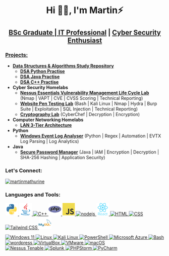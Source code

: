 <h1 align="center">Hi 👐🏾, I'm Martin⚡</h1>
<h2 align="center"><a href="https://www.linkedin.com/in/martinmathurine/">BSc Graduate | IT Professional</a> | <a href="https://github.com/martinmathurine"> Cyber Security Enthusiast</h2> <!-- Change this to Cyber Security Professional in time 🤞🏽 -->
  
<h3>Projects:</h3>

- <b>Data Structures & Algorithms Study Repository</b>
  - [**DSA Python Practise**](https://github.com/martinmathurine/Python-Practice)
  - [**DSA Java Practise**](https://github.com/martinmathurine/Java-Practice)
  - [**DSA C++ Practise**](https://github.com/martinmathurine/CPlusPlus-Practice)
- <b>Cyber Security Homelabs</b>
  - [**Nessus Essentials Vulnerability Management Life Cycle Lab**](https://github.com/martinmathurine/Security-Audit) (Nmap | VAPT | CVE | CVSS Scoring | Technical Reporting)
  - [**Website Pen Testing Lab**](https://github.com/martinmathurine/Website-Security) (Bash | Kali Linux | Nmap | Hydra | Burp Suite | Exploitation | SQL Injection | Technical Reporting)
  - [**Cryptography Lab**](https://github.com/martinmathurine/Cryptography-Decryption-CyberChef-Lab) (CyberChef | Decryption | Encryption)
- <b>Computer Networking Homelabs</b>
  - [**LAN 3-Tier Architecture**](https://github.com/martinmathurine/LAN-3-Tier-Architecture)
- <b>Python</b> 
  - [**Windows Event Log Analyser**](https://github.com/martinmathurine/Windows-Event-Log-Analyser) (Python | Regex | Automation | EVTX Log Parsing | Log Analytics)
- <b>Java</b>
  - [**Secure Password Manager**](https://github.com/martinmathurine/Secure-Password-Manager) (Java | IAM | Encryption | Decryption | SHA-256 Hashing | Application Security)
  <!--  - <b>Full Stack Web Applications (NodeJS, React, Azure, WordPress, Generative AI, LLM and Machine Learning Components)</b>
  - [PLACEHOLDER ⛈️](https://github.com/martinmathurine/Full-Stack-Web-App-1) -->
<!-- - <b>PowerShell</b>
  - [PLACEHOLDER ⛈️](https://github.com/martinmathurine/PowerShell-1) -->

<h3>Let's Connect:</h3>
  <a href="https://linkedin.com/in/martinmathurine" target="_blank" rel="noreferrer"> <img src="https://img.icons8.com/fluency/512/linkedin.png" alt="martinmathurine" width="40" height="40"/> </a>

<h3 align="left">Languages and Tools:</h3>
<p align="left"> 
  <a href="https://www.python.org" target="_blank" rel="noreferrer"> <img src="https://raw.githubusercontent.com/devicons/devicon/master/icons/python/python-original.svg" alt="python" width="40" height="40"/> </a>
  <a href="https://www.java.org" target="_blank" rel="noreferrer"> <img src="https://raw.githubusercontent.com/devicons/devicon/master/icons/java/java-original.svg" alt="java" width="40" height="40"/> </a>
  <a href="https://isocpp.org" target="_blank" rel="noreferrer"> <img src="https://img.icons8.com/color/512/c-plus-plus-logo.png" alt="C++" width="40" height="40"/> </a>
  <a href="https://www.php.net" target="_blank" rel="noreferrer"> <img src="https://raw.githubusercontent.com/devicons/devicon/master/icons/php/php-original.svg" alt="php" width="40" height="40"/> </a>
  <a href="https://developer.mozilla.org/en-US/docs/Web/JavaScript" target="_blank" rel="noreferrer"> <img src="https://raw.githubusercontent.com/devicons/devicon/master/icons/javascript/javascript-original.svg" alt="javascript" width="40" height="40"/> </a>
  <a href="https://nodejs.org" target="_blank" rel="noreferrer"> <img src="https://img.icons8.com/fluency/512/node-js.png" alt="nodejs" width="40" height="40"/> </a>
  <a href="https://reactjs.org/" target="_blank" rel="noreferrer"> <img src="https://raw.githubusercontent.com/devicons/devicon/master/icons/react/react-original-wordmark.svg" alt="react" width="40" height="40"/> </a>
  <a href="https://developer.mozilla.org/en-US/docs/Web/HTML" target="_blank" rel="noreferrer"><img src="https://img.icons8.com/color/512/html-5.png" alt="HTML" width="40" height="40"/> </a>
  <a href="https://developer.mozilla.org/en-US/docs/Web/CSS" target="_blank" rel="noreferrer"><img src="https://img.icons8.com/color/512/css3.png" alt="CSS" width="40" height="40"/> </a>
  <a href="https://tailwindcss.com/" target="_blank" rel="noreferrer"> <img src="https://github.com/martinmathurine/martinmathurine/assets/42855193/1a9c247f-acfd-4771-91e6-4bd77a227238" alt="Tailwind CSS" width="40" height="40"/> </a>
  <a href="https://www.mysql.com/" target="_blank" rel="noreferrer"> <img src="https://raw.githubusercontent.com/devicons/devicon/master/icons/mysql/mysql-original-wordmark.svg" alt="mysql" width="40" height="40"/> </a>

  <a href="https://www.microsoft.com/en-us/windows/windows-11" target="_blank" rel="noreferrer"><img src="https://img.icons8.com/color/512/windows-11.png" alt="Windows 11" width="40" height="40"/> </a>
  <a href="https://www.linux.org/" target="_blank" rel="noreferrer"> <img src="https://img.icons8.com/color/512/linux.png" alt="Linux" width="40" height="40"/> </a>
  <a href="https://www.kali.org/" target="_blank" rel="noreferrer"> <img src="https://img.icons8.com/color/512/kali-linux.png" alt="Kali Linux" width="40" height="40"/> </a>
  <a href="https://docs.microsoft.com/en-us/powershell/" target="_blank" rel="noreferrer"> <img src="https://img.icons8.com/fluency/512/powershell.png" alt="PowerShell" width="40" height="40"/> </a>
  <a href="https://azure.microsoft.com/" target="_blank" rel="noreferrer"> <img src="https://img.icons8.com/fluency/512/azure-1.png" alt="Microsoft Azure" width="40" height="40"/> </a>
  <a href="https://www.gnu.org/software/bash/" target="_blank" rel="noreferrer"> <img src="https://img.icons8.com/fluency/512/console.png" alt="Bash" width="40" height="40"/> </a>
  <a href="https://wordpress.org" target="_blank" rel="noreferrer"> <img src="https://cdn-icons-png.flaticon.com/512/174/174881.png" alt="wordpress" width="40" height="40"/> </a>
  <a href="https://www.virtualbox.org/" target="_blank" rel="noreferrer"><img src="https://img.icons8.com/color/512/virtualbox.png" alt="VirtualBox" width="40" height="40"/> </a>
  <a href="https://www.vmware.com/" target="_blank" rel="noreferrer"><img src="https://img.icons8.com/color/512/vmware.png" alt="VMware" width="40" height="40"/> </a>
  <a href="https://www.apple.com/macos/" target="_blank" rel="noreferrer"><img src="https://img.icons8.com/fluency/512/mac-os.png" alt="macOS" width="40" height="40"/> </a>  
  <a href="https://www.tenable.com/products/nessus" target="_blank" rel="noreferrer"> <img src="https://img.icons8.com/ios/452/biohazard.png" alt="Nessus Tenable" width="40" height="40"/> </a>
  <a href="https://www.splunk.com/" target="_blank" rel="noreferrer"> <img src="https://img.icons8.com/color/452/splunk.png" alt="Splunk" width="40" height="40"/> </a>
  <a href="https://www.jetbrains.com/phpstorm/" target="_blank" rel="noreferrer"> <img src="https://github.com/martinmathurine/martinmathurine/assets/42855193/3206dff3-7cec-49a8-aaf3-0960fafe21e9" alt="PHPStorm" width="40" height="40"/> </a>
  <a href="https://www.jetbrains.com/pycharm/" target="_blank" rel="noreferrer"> <img src="https://img.icons8.com/color/452/pycharm.png" alt="PyCharm" width="40" height="40"/> </a>
  <!--  <a href="https://www.typescriptlang.org/" target="_blank" rel="noreferrer"> <img src="https://raw.githubusercontent.com/devicons/devicon/master/icons/typescript/typescript-original.svg" alt="typescript" width="40" height="40"/> </a> 
  <a href="https://www.mongodb.com/" target="_blank" rel="noreferrer"> <img src="https://raw.githubusercontent.com/devicons/devicon/master/icons/mongodb/mongodb-original-wordmark.svg" alt="mongodb" width="40" height="40"/> </a> 
  <a href="https://www.postgresql.org" target="_blank" rel="noreferrer"> <img src="https://raw.githubusercontent.com/devicons/devicon/master/icons/postgresql/postgresql-original-wordmark.svg" alt="postgresql" width="40" height="40"/> </a> 
  <a href="https://redux.js.org" target="_blank" rel="noreferrer"> <img src="https://raw.githubusercontent.com/devicons/devicon/master/icons/redux/redux-original.svg" alt="redux" width="40" height="40"/> </a>
  <a href="https://webpack.js.org" target="_blank" rel="noreferrer"> <img src="https://raw.githubusercontent.com/devicons/devicon/d00d0969292a6569d45b06d3f350f463a0107b0d/icons/webpack/webpack-original-wordmark.svg" alt="webpack" width="40" height="40"/> </a> -->
</p>

<!--
**martinmathurine/martinmathurine** is a ✨ _special_ ✨ repository because its `README.md` (this file) appears on your GitHub profile.

Here are some ideas to get you started:

- 🔭 I’m currently working on ...
- 🌱 I’m currently learning ...
- 👯 I’m looking to collaborate on ...
- 🤔 I’m looking for help with ...
- 💬 Ask me about ...
- 📫 How to reach me: ...
- 😄 Pronouns: ...
- ⚡ Fun fact: ...
-->
